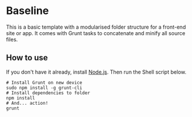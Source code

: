 # Baseline

This is a basic template with a modularised folder structure for a front-end site or app. It comes with Grunt tasks to concatenate and minify all source files.

## How to use

If you don't have it already, install [Node.js](http://nodejs.org). Then run the Shell script below.

    # Install Grunt on new device
    sudo npm install -g grunt-cli
    # Install dependencies to folder
    npm install
    # And... action!
    grunt